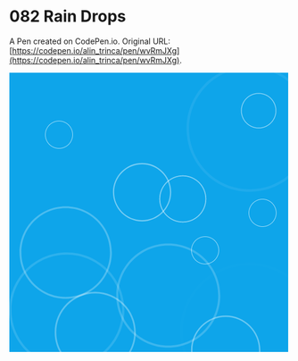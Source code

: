# 082 Rain Drops

A Pen created on CodePen.io. Original URL: [https://codepen.io/alin_trinca/pen/wvRmJXg](https://codepen.io/alin_trinca/pen/wvRmJXg).

![Rain Drops Screenshot](rain-drops.png)

